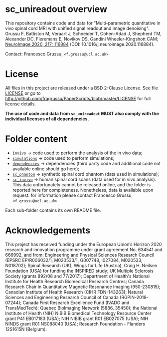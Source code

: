 # sc_unireadout overview
This repository contains code and data for "Multi-parametric quantitative in vivo spinal cord MRI with unified signal readout and image denoising". Grussu F, Battiston M, Veraart J, Schneider T, Cohen-Adad J, Shepherd TM, Alexander DC, Fieremans E, Novikov DS, Gandini Wheeler-Kingshott CAM; [NeuroImage 2020, 217: 116884](http://doi.org/10.1016/j.neuroimage.2020.116884) (DOI: 10.1016/j.neuroimage.2020.116884).

Contact: Francesco Grussu, `<f.grussu@ucl.ac.uk>`


# License
All files in this project are released under a BSD 2-Clause License.
See file [LICENSE](http://github.com/fragrussu/PaperScripts/blob/master/LICENSE) or go to http://github.com/fragrussu/PaperScripts/blob/master/LICENSE for full license details.

**The use of code and data from `sc_unireadout` MUST also comply with the individual licenses of all dependencies.**


# Folder content

* [`invivo`](http://github.com/fragrussu/PaperScripts/tree/master/sc_unireadout/invivo)         ->    code used to perform the analysis of the in vivo data;
* [`simulations`](http://github.com/fragrussu/PaperScripts/tree/master/sc_unireadout/simulations)    ->    code used to perform simulations;
* [`dependencies`](http://github.com/fragrussu/PaperScripts/tree/master/sc_unireadout/dependencies)   ->    dependencies (third party code and additional code not available online should go here);
* [`sc_phantom`](http://github.com/fragrussu/PaperScripts/tree/master/sc_unireadout/sc_phantom)     ->    synthetic spinal cord phantom (data used in simulations);
* [`sc_invivo`](http://github.com/fragrussu/PaperScripts/tree/master/sc_unireadout/sc_invivo)      ->    human spinal cord scans (data used for in vivo analysis). 
                         This data unfortunately cannot be released online, and the folder is reported here for 
                         completeness. Nonetheless, data is available upon request: for information please contact 
                         Francesco Grussu, `<f.grussu@ucl.ac.uk>`


Each sub-folder contains its own README file.



# Acknowledgements
This project has received funding under the European Union’s Horizon 2020 research and innovation programme under grant agreement No. 634541 and 666992, and from: Engineering and Physical Sciences Research Council (EPSRC EP/R006032/1, M020533/1, G007748, I027084, M020533, N018702); Spinal Research (UK), Wings for Life (Austria), Craig H. Neilsen Foundation (USA) for funding the INSPIRED study; UK Multiple Sclerosis Society (grants 892/08 and 77/2017); Department of Health's National Institute for Health Research Biomedical Research Centres; Canada Research Chair in Quantitative Magnetic Resonance Imaging (950-230815); Canadian Institute of Health Research (CIHR FDN-143263); Natural Sciences and Engineering Research Council of Canada (RGPIN-2019-07244); Canada First Research Excellence Fund (IVADO and TransMedTech); Quebec BioImaging Network (5886, 35450); the National Institute of Health (NIH) NIBIB Biomedical Technology Resource Center grant P41 EB017183 (USA); NIH NIBIB grant R01 EB027075 (USA); NIH NINDS grant R01 NS088040 (USA); Research Foundation - Flanders 12S1615N (Belgium).




